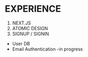 # EXPERIENCE

1. NEXT.JS
2. ATOMIC DESIGN
3. SIGNUP / SIGNIN

- User DB
- Email Authentication -in progress
